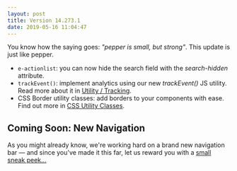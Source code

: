 ```yaml
---
layout: post
title: Version 14.273.1
date: 2019-05-16 11:04:47
---
```


You know how the saying goes: _"pepper is small, but strong"_. This update is just like pepper. 

- `e-actionlist`: you can now hide the search field with the _search-hidden_ attribute.
- `trackEvent()`: implement analytics using our new _trackEvent()_ JS utility. Read more about it in [Utility / Tracking](https://redirector.eservice.emarsys.net/ui/latest/doc/track.html).
- CSS Border utility classes: add borders to your components with ease. Find out more in [CSS Utility Classes](https://redirector.eservice.emarsys.net/ui/latest/doc/css-utility-classes.html#variation-608881).

## Coming Soon: New Navigation

As you might already know, we're working hard on a brand new navigation bar — and since you've made it this far, let us reward you with a [small sneak peek…](https://redirector.eservice.emarsys.net/ui/latest/doc/navigation-new.html)
